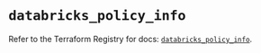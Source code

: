 # `databricks_policy_info`

Refer to the Terraform Registry for docs: [`databricks_policy_info`](https://registry.terraform.io/providers/databricks/databricks/1.93.0/docs/resources/policy_info).
